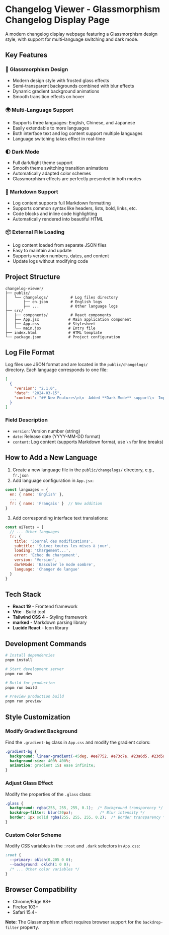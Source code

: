 # Changelog Viewer - Glassmorphism Changelog Display Page

A modern changelog display webpage featuring a Glassmorphism design style, with support for multi-language switching and dark mode.

## Key Features

### 🎨 Glassmorphism Design
- Modern design style with frosted glass effects
- Semi-transparent backgrounds combined with blur effects
- Dynamic gradient background animations
- Smooth transition effects on hover

### 🌍 Multi-Language Support
- Supports three languages: English, Chinese, and Japanese
- Easily extendable to more languages
- Both interface text and log content support multiple languages
- Language switching takes effect in real-time

### 🌓 Dark Mode
- Full dark/light theme support
- Smooth theme switching transition animations
- Automatically adapted color schemes
- Glassmorphism effects are perfectly presented in both modes

### 📝 Markdown Support
- Log content supports full Markdown formatting
- Supports common syntax like headers, lists, bold, links, etc.
- Code blocks and inline code highlighting
- Automatically rendered into beautiful HTML

### 📦 External File Loading
- Log content loaded from separate JSON files
- Easy to maintain and update
- Supports version numbers, dates, and content
- Update logs without modifying code

## Project Structure

```
changelog-viewer/
├── public/
│   └── changelogs/          # Log files directory
│       ├── en.json          # English logs
│       ├── ...              # Other language logs
├── src/
│   ├── components/          # React components
│   ├── App.jsx             # Main application component
│   ├── App.css             # Stylesheet
│   └── main.jsx            # Entry file
├── index.html              # HTML template
└── package.json            # Project configuration
```

## Log File Format

Log files use JSON format and are located in the `public/changelogs/` directory. Each language corresponds to one file:

```json
[
  {
    "version": "2.1.0",
    "date": "2024-03-15",
    "content": "## New Features\n\n- Added **Dark Mode** support\n- Implemented **Glassmorphism** design\n\n## Improvements\n\n- Optimized performance"
  }
]
```

### Field Description
- `version`: Version number (string)
- `date`: Release date (YYYY-MM-DD format)
- `content`: Log content (supports Markdown format, use `\n` for line breaks)

## How to Add a New Language

1. Create a new language file in the `public/changelogs/` directory, e.g., `fr.json`
2. Add language configuration in `App.jsx`:

```javascript
const languages = {
  en: { name: 'English' },
  ...
  fr: { name: 'Français' }  // New addition
}
```

3. Add corresponding interface text translations:

```javascript
const uiTexts = {
  // ... Other languages
  fr: {
    title: 'Journal des modifications',
    subtitle: 'Suivez toutes les mises à jour',
    loading: 'Chargement...',
    error: 'Échec du chargement',
    version: 'Version',
    darkMode: 'Basculer le mode sombre',
    language: 'Changer de langue'
  }
}
```

## Tech Stack

- **React 19** - Frontend framework
- **Vite** - Build tool
- **Tailwind CSS 4** - Styling framework
- **marked** - Markdown parsing library
- **Lucide React** - Icon library

## Development Commands

```bash
# Install dependencies
pnpm install

# Start development server
pnpm run dev

# Build for production
pnpm run build

# Preview production build
pnpm run preview
```

## Style Customization

### Modify Gradient Background

Find the `.gradient-bg` class in `App.css` and modify the gradient colors:

```css
.gradient-bg {
  background: linear-gradient(-45deg, #ee7752, #e73c7e, #23a6d5, #23d5ab);
  background-size: 400% 400%;
  animation: gradient 15s ease infinite;
}
```

### Adjust Glass Effect

Modify the properties of the `.glass` class:

```css
.glass {
  background: rgba(255, 255, 255, 0.1);  /* Background transparency */
  backdrop-filter: blur(20px);            /* Blur intensity */
  border: 1px solid rgba(255, 255, 255, 0.2);  /* Border transparency */
}
```

### Custom Color Scheme

Modify CSS variables in the `:root` and `.dark` selectors in `App.css`:

```css
:root {
  --primary: oklch(0.205 0 0);
  --background: oklch(1 0 0);
  /* ... Other color variables */
}
```

## Browser Compatibility

- Chrome/Edge 88+
- Firefox 103+
- Safari 15.4+

**Note**: The Glassmorphism effect requires browser support for the `backdrop-filter` property.